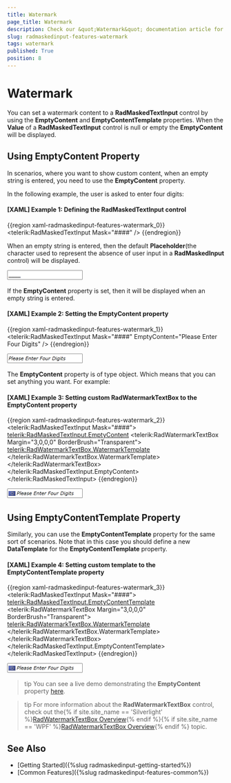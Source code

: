 ```yaml
---
title: Watermark
page_title: Watermark
description: Check our &quot;Watermark&quot; documentation article for the RadMaskedInput {{ site.framework_name }} control.
slug: radmaskedinput-features-watermark
tags: watermark
published: True
position: 8
---
```


# Watermark

You can set a watermark content to a __RadMaskedTextInput__ control by using the __EmptyContent__ and __EmptyContentTemplate__ properties. When the __Value__ of a __RadMaskedTextInput__ control is null or empty the __EmptyContent__ will be displayed.			

## Using EmptyContent Property

In scenarios, where you want to show custom content, when an empty string is entered, you need to use the __EmptyContent__ property.				

In the following example, the user is asked to enter four digits:

#### __[XAML] Example 1: Defining the RadMaskedTextInput control__
{{region xaml-radmaskedinput-features-watermark_0}}
	<telerik:RadMaskedTextInput Mask="####" />
{{endregion}}

When an empty string is entered, then the default __Placeholder__(the character used to represent the absence of user input in a __RadMaskedInput__ control) will be displayed.				

![{{ site.framework_name }} RadMaskedInput Default Placeholder](images/RadMaskedTextBox_Features_Watermark_Default.png)

If the __EmptyContent__ property is set, then it will be displayed when an empty string is entered.				

#### __[XAML] Example 2: Setting the EmptyContent property__
{{region xaml-radmaskedinput-features-watermark_1}}
	<telerik:RadMaskedTextInput Mask="####" EmptyContent="Please Enter Four Digits" />
{{endregion}}

![{{ site.framework_name }} RadMaskedInput Custom Empty Content](images/RadMaskedTextBox_Features_Watermark_Customized.png)

The __EmptyContent__ property is of type object. Which means that you can set anything you want. For example:				

#### __[XAML] Example 3: Setting custom RadWatermarkTextBox to the EmptyContent property__
{{region xaml-radmaskedinput-features-watermark_2}}
	<telerik:RadMaskedTextInput Mask="####">
	    <telerik:RadMaskedTextInput.EmptyContent>
	        <telerik:RadWatermarkTextBox Margin="3,0,0,0" BorderBrush="Transparent">
	            <telerik:RadWatermarkTextBox.WatermarkTemplate>
	                <DataTemplate>
	                    <StackPanel Orientation="Horizontal">
	                        <Image Source="/Example;component/Images/EURFlag.png" />
	                        <TextBlock Margin="3,0,0,0" Text="Please Enter Four Digits" />
	                    </StackPanel>
	                </DataTemplate>
	            </telerik:RadWatermarkTextBox.WatermarkTemplate>
	        </telerik:RadWatermarkTextBox>
	    </telerik:RadMaskedTextInput.EmptyContent>
	</telerik:RadMaskedTextInput>
{{endregion}}

![{{ site.framework_name }} RadMaskedInput RadWatermarkTextBox as Empty Content](images/RadMaskedTextBox_Features_Watermark_WatermarkTextBox_Default.png)

## Using EmptyContentTemplate Property

Similarly, you can use the __EmptyContentTemplate__ property for the same sort of scenarios. Note that in this case you should define a new __DataTemplate__ for the __EmptyContentTemplate__ property.				

#### __[XAML] Example 4: Setting custom template to the EmptyContentTemplate property__
{{region xaml-radmaskedinput-features-watermark_3}}
	<telerik:RadMaskedTextInput Mask="####">
	    <telerik:RadMaskedTextInput.EmptyContentTemplate>
	        <DataTemplate>
	            <telerik:RadWatermarkTextBox Margin="3,0,0,0" BorderBrush="Transparent">
	                <telerik:RadWatermarkTextBox.WatermarkTemplate>
	                    <DataTemplate>
	                        <StackPanel Orientation="Horizontal">
	                                    <Image Source="/Example;component/Images/EURFlag.png" />
	                            <TextBlock Margin="3,0,0,0"
	                                        Text="Please Enter Four Digits" />
	                        </StackPanel>
	                    </DataTemplate>
	                </telerik:RadWatermarkTextBox.WatermarkTemplate>
	            </telerik:RadWatermarkTextBox>
	        </DataTemplate>
	    </telerik:RadMaskedTextInput.EmptyContentTemplate>
	</telerik:RadMaskedTextInput>
{{endregion}}

![{{ site.framework_name }} RadMaskedInput RadWatermarkTextBox in Empty Content Template](images/RadMaskedTextBox_Features_Watermark_WatermarkTextBox_Customized.png)

>tip You can see a live demo demonstrating the __EmptyContent__ property [here](https://demos.telerik.com/silverlight/#MaskedInput/MaskedTextInput).				

>tip For more information about the __RadWatermarkTextBox__ control, check out the{% if site.site_name == 'Silverlight' %}[RadWatermarkTextBox Overview](http://www.telerik.com/help/silverlight/radwatermarktextbox-overview.html){% endif %}{% if site.site_name == 'WPF' %}[RadWatermarkTextBox Overview](http://www.telerik.com/help/wpf/radwatermarktextbox-overview.html){% endif %} topic.				

## See Also
 * [Getting Started]({%slug radmaskedinput-getting-started%})
 * [Common Features]({%slug radmaskedinput-features-common%})